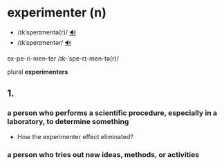 # experimenter (n)

- /ɪkˈsperɪmentə(r)/ [🔊](https://www.oxfordlearnersdictionaries.com/media/english/uk_pron/e/exp/exper/experimenter__gb_3.mp3)
- /ɪkˈsperɪmentər/ [🔊](https://www.oxfordlearnersdictionaries.com/media/english/us_pron/e/exp/exper/experimenter__us_2.mp3)

ex-pe-ri-men-ter /ɪk-ˈspe-rɪ-men-tə(r)/

plural **experimenters**

## 1.

### a person who performs a scientific procedure, especially in a laboratory, to determine something

- How the experimenter effect eliminated?

### a person who tries out new ideas, methods, or activities